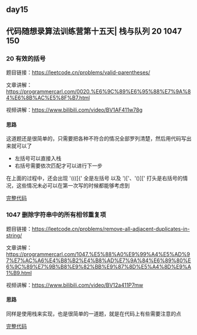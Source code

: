 ## day15

## 代码随想录算法训练营第十五天| 栈与队列 20 1047 150

### 20 有效的括号

题目链接：https://leetcode.cn/problems/valid-parentheses/

文章讲解：https://programmercarl.com/0020.%E6%9C%89%E6%95%88%E7%9A%84%E6%8B%AC%E5%8F%B7.html

视频讲解：https://www.bilibili.com/video/BV1AF411w78g

#### 思路
这道题还是很简单的，只需要把各种不符合的情况全部罗列清楚，然后用代码写出来就可以了

- 左括号可以直接入栈
- 右括号需要依次匹配才可以进行下一步

在上面的过程中，还会出现 '((([{' 全是左括号 以及 ')['、'()][' 打头是右括号的情况，这些情况未必可以在第一次写的时候都能够考虑到

[完整代码](https://github.com/hd2yao/leetcode/tree/master/training/day15/0020_valid_parentheses.go)

### 1047 删除字符串中的所有相邻重复项

题目链接：https://leetcode.cn/problems/remove-all-adjacent-duplicates-in-string/

文章讲解：https://programmercarl.com/1047.%E5%88%A0%E9%99%A4%E5%AD%97%E7%AC%A6%E4%B8%B2%E4%B8%AD%E7%9A%84%E6%89%80%E6%9C%89%E7%9B%B8%E9%82%BB%E9%87%8D%E5%A4%8D%E9%A1%B9.html

视频讲解：https://www.bilibili.com/video/BV12a411P7mw

#### 思路
同样是使用栈来实现，也是很简单的一道题，就是在代码上有些需要注意的点

[完整代码](https://github.com/hd2yao/leetcode/tree/master/training/day15/1047_remove_all_adjacent_duplicates_in_string.go)
